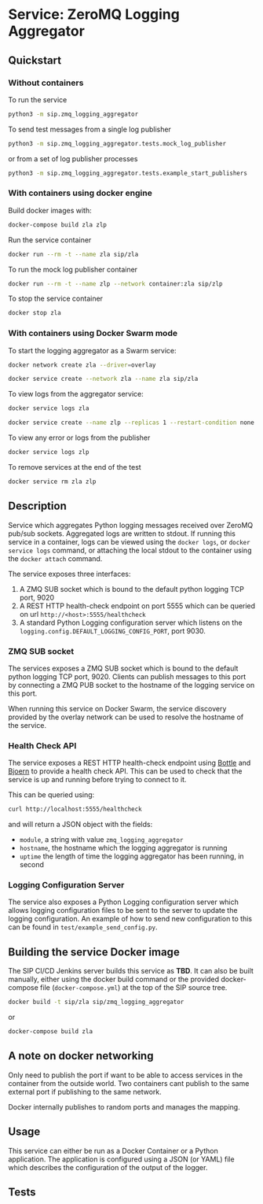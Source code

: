# Service: ZeroMQ Logging Aggregator

## Quickstart

### Without containers

To run the service

```bash
python3 -m sip.zmq_logging_aggregator
```

To send test messages from a single log publisher

```bash
python3 -m sip.zmq_logging_aggregator.tests.mock_log_publisher
```

or from a set of log publisher processes

```bash
python3 -m sip.zmq_logging_aggregator.tests.example_start_publishers
```


### With containers using docker engine

Build docker images with:

```bash
docker-compose build zla zlp
```

Run the service container

```bash
docker run --rm -t --name zla sip/zla
```

To run the mock log publisher container
 
```bash
docker run --rm -t --name zlp --network container:zla sip/zlp
```

To stop the service container

```bash
docker stop zla
```

### With containers using Docker Swarm mode

To start the logging aggregator as a Swarm service: 

```bash
docker network create zla --driver=overlay
```


```bash
docker service create --network zla --name zla sip/zla
```

To view logs from the aggregator service:

```bash
docker service logs zla
```

```bash
docker service create --name zlp --replicas 1 --restart-condition none --network zla sip/zlp <logger name>
```

To view any error or logs from the publisher
```bash
docker service logs zlp
```

To remove services at the end of the test

```bash
docker service rm zla zlp
```


## Description

Service which aggregates Python logging messages received over ZeroMQ pub/sub
sockets. Aggregated logs are written to stdout. If running this service in a
container, logs can be viewed using the `docker logs`, or `docker service logs`
command, or attaching the local stdout to the container using the
`docker attach` command.

The service exposes three interfaces:

1. A ZMQ SUB socket which is bound to the default python logging TCP port, 9020
1. A REST HTTP health-check endpoint on port 5555 which can be queried on url
   `http://<host>:5555/healthcheck`
1. A standard Python Logging configuration server which listens on the 
   `logging.config.DEFAULT_LOGGING_CONFIG_PORT`, port 9030.


### ZMQ SUB socket

The services exposes a ZMQ SUB socket which is bound to the default python 
logging TCP port, 9020. Clients can publish messages to this port by connecting
a ZMQ PUB socket to the hostname of the logging service on this port.

When running this service on Docker Swarm, the service discovery provided by
the overlay network can be used to resolve the hostname of the service.


### Health Check API 

The service exposes a REST HTTP health-check endpoint using
[Bottle](https://bottlepy.org/docs/dev/) and
[Bjoern](https://github.com/jonashaag/bjoern) to provide a health check API.
This can be used to check that the service is up and running before trying to
connect to it.

This can be queried using:

```bash
curl http://localhost:5555/healthcheck
```

and will return a JSON object with the fields:

- `module`, a string with value `zmq_logging_aggregator`
- `hostname`, the hostname which the logging aggregator is running
- `uptime` the length of time the logging aggregator has been running, in
  second

### Logging Configuration Server

The service also exposes a Python Logging configuration server which allows
logging configuration files to be sent to the server to update the logging 
configuration. An example of how to send new configuration to this
can be found in `test/example_send_config.py`.

## Building the service Docker image

The SIP CI/CD Jenkins server builds this service as **TBD**. It can
also be built manually, either using the docker build command or the provided
docker-compose file (`docker-compose.yml`) at the top of the SIP source tree.

```bash
docker build -t sip/zla sip/zmq_logging_aggregator
```

or

```bash
docker-compose build zla
```

## A note on docker networking

Only need to publish the port if want to be able to access services in the
container from the outside world. Two containers cant publish to the same 
external port if publishing to the same network.

Docker internally publishes to random ports and manages the mapping. 




## Usage

This service can either be run as a Docker Container or a Python application.
The application is configured using a JSON (or YAML) file which describes
the configuration of the output of the logger.

## Tests


